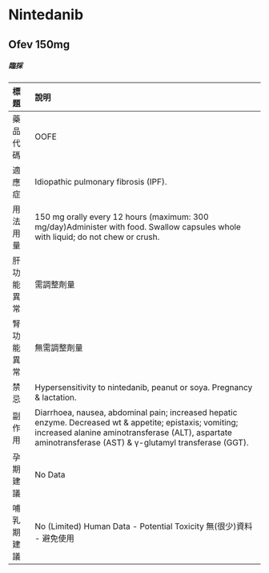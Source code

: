 # Nintedanib

## Ofev 150mg

##### 臨採

| 標題       | 說明                                                                                                                                                                                                                  |
|:-----------|:----------------------------------------------------------------------------------------------------------------------------------------------------------------------------------------------------------------------|
| 藥品代碼   | OOFE                                                                                                                                                                                                                  |
| 適應症     | Idiopathic pulmonary fibrosis (IPF).                                                                                                                                                                                  |
| 用法用量   | 150 mg orally every 12 hours (maximum: 300 mg/day)Administer with food. Swallow capsules whole with liquid; do not chew or crush.                                                                                     |
| 肝功能異常 | 需調整劑量                                                                                                                                                                                                            |
| 腎功能異常 | 無需調整劑量                                                                                                                                                                                                          |
| 禁忌       | Hypersensitivity to nintedanib, peanut or soya. Pregnancy & lactation.                                                                                                                                                |
| 副作用     | Diarrhoea, nausea, abdominal pain; increased hepatic enzyme. Decreased wt & appetite; epistaxis; vomiting; increased alanine aminotransferase (ALT), aspartate aminotransferase (AST) & γ-glutamyl transferase (GGT). |
| 孕期建議   | No Data                                                                                                                                                                                                               |
| 哺乳期建議 | No (Limited) Human Data - Potential Toxicity 無(很少)資料 - 避免使用                                                                                                                                                  |

